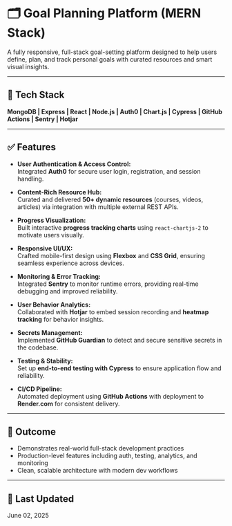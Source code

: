 # 🗂️ Goal Planning Platform (MERN Stack)

A fully responsive, full-stack goal-setting platform designed to help users define, plan, and track personal goals with curated resources and smart visual insights.

---

## 🔧 Tech Stack

**MongoDB | Express | React | Node.js | Auth0 | Chart.js | Cypress | GitHub Actions | Sentry | Hotjar**

---

## ✅ Features

- **User Authentication & Access Control:**  
  Integrated **Auth0** for secure user login, registration, and session handling.

- **Content-Rich Resource Hub:**  
  Curated and delivered **50+ dynamic resources** (courses, videos, articles) via integration with multiple external REST APIs.

- **Progress Visualization:**  
  Built interactive **progress tracking charts** using `react-chartjs-2` to motivate users visually.

- **Responsive UI/UX:**  
  Crafted mobile-first design using **Flexbox** and **CSS Grid**, ensuring seamless experience across devices.

- **Monitoring & Error Tracking:**  
  Integrated **Sentry** to monitor runtime errors, providing real-time debugging and improved reliability.

- **User Behavior Analytics:**  
  Collaborated with **Hotjar** to embed session recording and **heatmap tracking** for behavior insights.

- **Secrets Management:**  
  Implemented **GitHub Guardian** to detect and secure sensitive secrets in the codebase.

- **Testing & Stability:**  
  Set up **end-to-end testing with Cypress** to ensure application flow and reliability.

- **CI/CD Pipeline:**  
  Automated deployment using **GitHub Actions** with deployment to **Render.com** for consistent delivery.

---

## 🚀 Outcome

- Demonstrates real-world full-stack development practices
- Production-level features including auth, testing, analytics, and monitoring
- Clean, scalable architecture with modern dev workflows

---

## 📅 Last Updated

June 02, 2025
